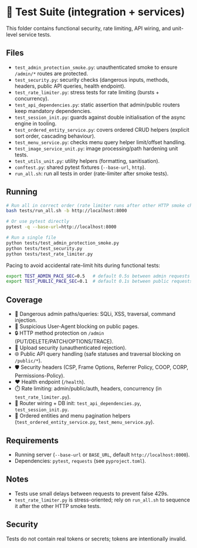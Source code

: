 # 🧪 Test Suite (integration + services)

This folder contains functional security, rate limiting, API wiring, and unit-level service tests.

## Files

- `test_admin_protection_smoke.py`: unauthenticated smoke to ensure `/admin/*` routes are protected.
- `test_security.py`: security checks (dangerous inputs, methods, headers, public API queries, health endpoint).
- `test_rate_limiter.py`: stress tests for rate limiting (bursts + concurrency).
- `test_api_dependencies.py`: static assertion that admin/public routers keep mandatory dependencies.
- `test_session_init.py`: guards against double initialisation of the async engine in tooling.
- `test_ordered_entity_service.py`: covers ordered CRUD helpers (explicit sort order, cascading behaviour).
- `test_menu_service.py`: checks menu query helper limit/offset handling.
- `test_image_service_unit.py`: image processing/path hardening unit tests.
- `test_utils_unit.py`: utility helpers (formatting, sanitisation).
- `conftest.py`: shared pytest fixtures (`--base-url`, `http`).
- `run_all.sh`: run all tests in order (rate-limiter after smoke tests).

## Running

```bash
# Run all in correct order (rate limiter runs after other HTTP smoke checks)
bash tests/run_all.sh -b http://localhost:8000

# Or use pytest directly
pytest -q --base-url=http://localhost:8000

# Run a single file
python tests/test_admin_protection_smoke.py
python tests/test_security.py
python tests/test_rate_limiter.py
```

Pacing to avoid accidental rate-limit hits during functional tests:

```bash
export TEST_ADMIN_PACE_SEC=0.5   # default 0.5s between admin requests
export TEST_PUBLIC_PACE_SEC=0.1  # default 0.1s between public requests
```

## Coverage

- 🚫 Dangerous admin paths/queries: SQLi, XSS, traversal, command injection.
- 🤖 Suspicious User-Agent blocking on public pages.
- 🔒 HTTP method protection on `/admin` (PUT/DELETE/PATCH/OPTIONS/TRACE).
- 📁 Upload security (unauthenticated rejection).
- 🌐 Public API query handling (safe statuses and traversal blocking on `/public/*`).
- 🛡️ Security headers (CSP, Frame Options, Referrer Policy, COOP, CORP, Permissions-Policy).
- ❤️ Health endpoint (`/health`).
- ⏱️ Rate limiting: admin/public/auth, headers, concurrency (in `test_rate_limiter.py`).
- 🧩 Router wiring + DB init: `test_api_dependencies.py`, `test_session_init.py`.
- 🔢 Ordered entities and menu pagination helpers (`test_ordered_entity_service.py`, `test_menu_service.py`).

## Requirements

- Running server (`--base-url` or `BASE_URL`, default `http://localhost:8000`).
- Dependencies: `pytest`, `requests` (see `pyproject.toml`).

## Notes

- Tests use small delays between requests to prevent false 429s.
- `test_rate_limiter.py` is stress-oriented; rely on `run_all.sh` to sequence it after the other HTTP smoke tests.

## Security

Tests do not contain real tokens or secrets; tokens are intentionally invalid.
